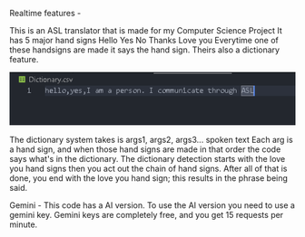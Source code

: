 Realtime features -

This is an ASL translator that is made for my Computer Science Project
It has 5 major hand signs
    Hello
    Yes
    No
    Thanks
    Love you
Everytime one of these handsigns are made it says the hand sign.
Theirs also a dictionary feature.

![alt text](readmeimgs/image.png)

The dictionary system takes is args1, args2, args3... spoken text
Each arg is a hand sign, and when those hand signs are made in that order the code says what's in the dictionary.
The dictionary detection starts with the love you hand signs then you act out the chain of hand signs.
After all of that is done, you end with the love you hand sign; this results in the phrase being said.

Gemini - 
    This code has a AI version.
    To use the AI version you need to use a gemini key.
    Gemini keys are completely free, and you get 15 requests per minute.